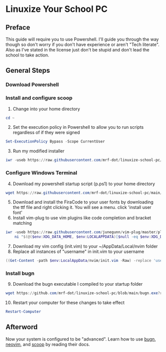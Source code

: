 # Linuxize Your School PC
## Preface
This guide will require you to use Powershell. I'll guide you through the way though so don't worry if you don't have experience or aren't "Tech literate". Also as I've stated in the license just don't be stupid and don't lead the school to take action.
## General Steps
### Download Powershell
### Install and configure scoop
1. Change into your home directory
```powershell
cd ~
```
2. Set the execution policy in Powershell to allow you to run scripts regardless of if they were signed
```powershell
Set-ExecutionPolicy Bypass -Scope CurrentUser
```
3. Run my modified installer
```powershell
iwr -useb https://raw.githubusercontent.com/mrf-dot/linuxize-school-pc/main/scoop-install.ps1 | iex
```
### Configure Windows Terminal
4. Download my powershell startup script (p.ps1) to your home directory
```powershell
wget https://raw.githubusercontent.com/mrf-dot/linuxize-school-pc/main/powershell-startup.ps1 -O p.ps1
```
5. Download and install the FiraCode to your user fonts by downloading the ttf file and right clicking it. You will see a menu. click 'install user font'
6. Install vim-plug to use vim plugins like code completion and bracket matching
```powershell
iwr -useb https://raw.githubusercontent.com/junegunn/vim-plug/master/plug.vim |`
    ni "$(@($env:XDG_DATA_HOME, $env:LOCALAPPDATA)[$null -eq $env:XDG_DATA_HOME])/nvim-data/site/autoload/plug.vim" -Force
```
7. Download my vim config (init.vim) to your ~/AppData/Local/nvim folder
8. Replace all instances of "username" in init.vim to your username
```powershell
((Get-Content -path $env:LocalAppData/nvim/init.vim -Raw) -replace 'username', "$env:username") | Set-Content -Path $env:LocalAppData/nvim/init.vim
```
### Install bugn
9. Download the bugn executable I compiled to your startup folder
```powershell
wget https://github.com/mrf-dot/linuxize-school-pc/blob/main/bugn.exe?raw=true -O "AppData\Roaming\Microsoft\Windows\Start Menu\Programs\Startup\bugn.exe"
```
10. Restart your computer for these changes to take effect
```powershell
Restart-Computer
```
## Afterword
Now your system is configured to be "advanced". Learn how to use [bugn](https://github.com/fuhsjr00/bug.n/wiki), [neovim](https://neovim.io/doc/user/), and [scoop](https://scoop.sh/) by reading their docs.
